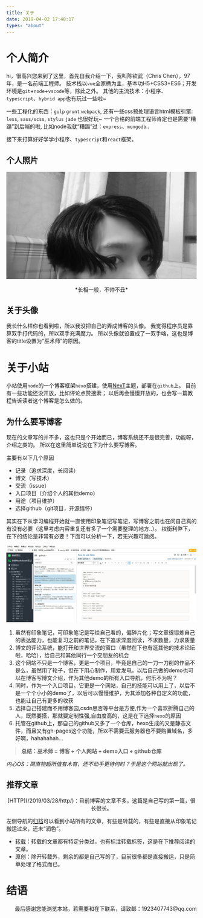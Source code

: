 ```yaml
---
title: 关于
date: 2019-04-02 17:48:17
types: "about"
---
```


# 个人简介

hi，很高兴您来到了这里，首先自我介绍一下，我叫陈钦武（Chris Chen），97年，是一名前端工程师。
技术栈以`vue`全家桶为主，基本功H5+CSS3+ES6；开发环境是`git`+`node`+`vscode`等，除此之外。
其他的主流技术：小程序、`typescript`、`hybrid app`也有玩过一些啦~

一些工程化的东西：`gulp` `grunt` `webpack`, 
  还有一些css预处理语言html模板引擎: `less`, `sass/scss`, `stylus` `jade` 也很好玩~
一个合格的前端工程师肯定也是需要“糟蹋”到后端的啦,
比如node我就“糟蹋”过：`express`、`mongodb`..

接下来打算好好学学小程序、`typescript`和`react`框架。

## 个人照片

![my.jpg](/about/my.jpg)
<p align="center">*长相一般，不帅不丑*</p>

## 关于头像

我长什么样你也看到啦，所以我没把自己的弄成博客的头像。
我觉得程序员是靠算双手打代码的，所以双手充满魔力。
所以头像就设置成了一双手咯，这也是博客的title设置为“巫术师”的原因。

# 关于小站

小站使用`node`的一个博客框架`hexo`搭建，使用[NexT](http://theme-next.iissnan.com/)主题，部署在`github`上。
目前有一些功能还没开放，比如评论点赞搜索；
以后再会慢慢开放的，也会写一篇教程告诉读者这个博客是怎么做的。

## 为什么要写博客 

现在的文章写的并不多，这也只是个开始而已，博客系统还不是很完善，功能呀，介绍之类的。
所以在这里简单说说在下为什么要写博客。

主要有以下几个原因
* 记录（追求深度，长阅读）
* 博文（写技术）
* 交流（issue）
* 入口项目（介绍个人的其他demo）
* 用途（项目维护）
* 选择github（git项目，开源情怀）

其实在下从学习编程开始就一直使用印象笔记写笔记，写博客之前也在问自己真的有没有必要（这里考虑内容重复还有多了一个需要整理的地方..）。
权衡利弊下，在下的结论是非常有必要！下面可以分析一下，若无兴趣可跳阅。

![我的印象笔记](/about/evernote.jpg)

1. 虽然有印象笔记，可印象笔记是写给自己看的，偏碎片化；写文章很锻炼自己的表达能力，也能复习之前的笔记，在下追求深度阅读，不求数量，力求质量
2. 博文的评论系统，能打开和世界交流的窗口（虽然在下也有逛其他的技术论坛啦，哈哈），给自己和其他同行一个交朋友的机会
3. 这个网站不只是一个博客，更是一个项目，毕竟是自己的一刀一刀削的作品不是么，虽然用了轮子，但在下用心制作，用爱发电，以后自己做的demo也可以在博客写博文介绍，作为其他demo的所有入口导航，何乐不为呢？
4. 同时，作为一个入口项目，它更是一个网站，自己的技能可以用上了，以后不是一个个小小的demo了，以后可以慢慢维护，为其添加各种自定义的功能，也能让自己有更多的收获
5. 选择自己搭建而不用博客园,csdn思否等平台是方便,作为一个喜欢折腾自己的人，既然要搭，那就要定制性强,自由度高的，这是在下选择`hexo`的原因
6. 托管在github上，那自己的github又多了一个仓库，hexo生成的又是静态文件，而且又有gh-pages这个功能，所以不需要云服务器也不要购置域名，多好啊，hahahahah...

> **总结：巫术师 = 博客 + 个人网站 + demo入口 + github仓库**

*内心OS：简直物超所值有木有，还不动手更待何时？于是这个网站就出现了。*

## 推荐文章

<p align="center">[HTTP](/2019/03/28/http/)：目前博客的文章不多，这篇是自己写的第一篇，很长很长。</p>

左侧导航的[归档](/archives)可以看到小站所有的文章，有些是转载的，有些是直接从印象笔记搬运过来，还未“润色”。

* [转载](/categories/%E8%BD%AC%E8%BD%BD/)：转载的文章都有特定分类过，也有标注转载标签，这是在下推荐阅读的文章。
* 原创：除开转载外，剩余的都是自己写的了，目前很多都是直接搬运，只是简单处理了格式而已。

# 结语

<p align="right">最后感谢您能浏览本站，若需要和在下联系，请致邮：1923407743@qq.com</p>
